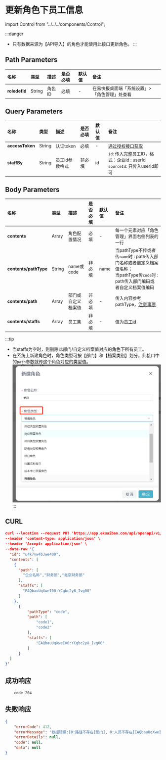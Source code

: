 # 更新角色下员工信息

import Control from "../../../components/Control";

<Control
method="PUT"
url="/api/openapi/v1/roledefs/$`roledefId`/staffs"
/>

:::danger
- 只有数据来源为【API导入】的角色才能使用此接口更新角色。
:::

## Path Parameters

| 名称 | 类型 | 描述 | 是否必填 | 默认值 | 备注 |
| :--- | :--- | :--- | :--- |:--- | :--- |
| **roledefId** | String | 角色ID | 必填 | - | 在易快报桌面端「系统设置」>「角色管理」处查看 |

## Query Parameters

| 名称 | 类型 | 描述 | 是否必填 | 默认值 | 备注 |
| :--- | :--- | :--- | :--- |:--- | :--- |
| **accessToken** | String | 认证token	  | 必填  | -  | [通过授权接口获取](/docs/open-api/getting-started/auth) |
| **staffBy**     | String | 员工id参数格式 | 非必填 | id | `id`: 传入完整员工ID，格式：企业id : userId<br/>`sourceId`: 只传入userId即可 |

## Body Parameters

| 名称 | 类型 | 描述 | 是否必填 | 默认值 | 备注 |
| :--- | :--- | :--- | :--- |:--- | :--- |
| **contents**          | Array  | 角色配置情况     | 必填   | - | 每一个元素对应「角色管理」界面右侧列表的一行 |
| **contents/pathType** | String | name或code	  | 非必填 | name | 当pathType不传或者传`name`时 : path传入部门名称或者自定义档案值名称；<br/>当pathType传`code`时 : path传入部门编码或者自定义档案值编码 |
| **contents/path**     | Array  | 部门或自定义档案值 | 非必填 | - | 传入内容参考pathType，[注意事项](/docs/open-api/corporation/question-answer) |
| **contents/staffs**   | Array  | 员工集	      | 非必填 | - | 值为[员工id](/docs/open-api/corporation/get-all-staffs) |

:::tip
- 当staffs为空时，则删除此部门/自定义档案值对应的角色下所有员工。
- 在系统上新建角色时，角色类型可按【部门】和【档案类别】划分，此接口中的`path`参数就传这个角色对应的类型值。
![image](images/新建角色.png)
:::

## CURL
```json
curl --location --request PUT 'https://app.ekuaibao.com/api/openapi/v1/roledefs/$7FQbuoqQBA9U00/staffs?accessToken=RCIbwHcnF0kg00&staffBy=id' \
--header 'content-type: application/json' \
--header 'Accept: application/json' \
--data-raw '{
  "id": "u4k7vw4bJwe400",
  "contents": [
    {
      "path": [  
        "企业名称","财务部","北京财务部"
      ],
      "staffs": [
        "EAQbauUqXweI00:YCgbc2y8_Ivg00"
      ]
    },
      {
          "pathType": "code",
          "path": [
              "code1",
              "code2"
          ],
          "staffs": [
              "EAQbauUqXweI00:YCgbc2y8_Ivg00"
          ]
      }
  ]
}'
```

## 成功响应
```text
    code 204
```

## 失败响应
```json
{
    "errorCode": 412,
    "errorMessage": "数据错误:[0:路径不存在[部门], 0:人员不存在[EAQbauUqXweI00:YCgbc2y8_Ivg00]]",
    "errorDetails": null,
    "code": null,
    "data": null
}
```
